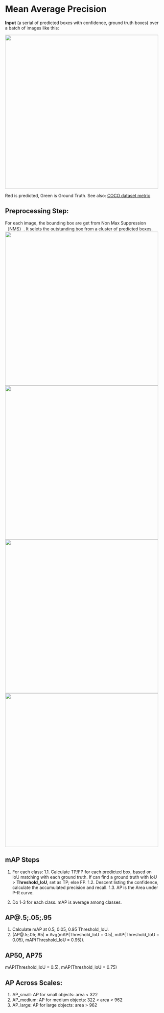 # Mean Average Precision
**Input** (a serial of predicted boxes with confidence, ground truth boxes) over a batch of images like this:

<img src="https://user-images.githubusercontent.com/19631039/118779193-63f0fe80-b8bd-11eb-9d4f-e52890f88912.png" width="500">

Red is predicted, Green is Ground Truth.
See also:
[COCO dataset metric](https://cocodataset.org/#detection-eval)

## Preprocessing Step:
For each image, the bounding box are get from Non Max Suppression （NMS）. It selets the outstanding box from a cluster of predicted boxes.
<img src="https://user-images.githubusercontent.com/19631039/118779513-b3372f00-b8bd-11eb-937c-e9ea53ed0264.png" width="500">
<img src="https://user-images.githubusercontent.com/19631039/118779576-c813c280-b8bd-11eb-8ffb-260e0e386de3.png" width="500">
<img src="https://user-images.githubusercontent.com/19631039/118779642-d4981b00-b8bd-11eb-8b78-28cdae97e9bd.png" width="500">
<img src="https://user-images.githubusercontent.com/19631039/118779958-2476e200-b8be-11eb-909b-04040853abfc.png" width="500">

## mAP Steps
1. For each class:
  1.1. Calculate TP/FP for each predicted box, based on IoU matching with each ground truth. If can find a ground truth with IoU > **Threshold_IoU**, set as TP; else FP.
  1.2. Descent listing the confidence, calculate the accumulated precision and recall.
  1.3. AP is the Area under P-R curve.

2. Do 1-3 for each class. mAP is average among classes.

## AP@.5;.05;.95
1. Calculate mAP at 0.5, 0.05, 0.95 Threshold_IoU.
2. (AP@.5;.05;.95) = Avg(mAP(Threshold_IoU = 0.5), mAP(Threshold_IoU = 0.05), mAP(Threshold_IoU = 0.95)).

## AP50, AP75
mAP(Threshold_IoU = 0.5), mAP(Threshold_IoU = 0.75)

## AP Across Scales:
1. AP_small: AP for small objects: area < 322 
2. AP_medium: AP for medium objects: 322 < area < 962 
3. AP_large: AP for large objects: area > 962

